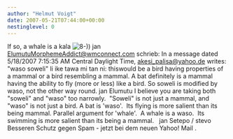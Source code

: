 ```yaml
---
author: "Helmut Voigt"
date: 2007-05-21T07:44:00+00:00
nestinglevel: 0
---
```

If so, a whale is a kala ![8-)](images/smilies/icon_cool.gif "Cool")) jan [ElumutuMorphemeAddict@wmconnect.com](mailto://ElumutuMorphemeAddict@wmconnect.com) schrieb: In a message dated 5/18/2007 7:15:35 AM Central Daylight Time, [akesi_palisa@yahoo.de](mailto://akesi_palisa@yahoo.de) writes:
 "waso soweli" li ike tawa mi tan ni: thiswould be a bird having properties of a mammal or a bird resembling a mammal. A bat definitely is a mammal having the ability to fly (more or less) like a bird. So soweli is modified by waso, not the other way round. jan Elumutu I believe you are taking both "soweli" and "waso" too narrowly.  "Soweli" is not just a mammal, and "waso" is not just a bird. A bat is 'waso'.  Its flying is more salient than its being mammal. Parallel argument for 'whale'.  A whale is a waso.  Its swimming is more salient than its being a mammal.   jan Setepo / stevo Besseren Schutz gegen Spam - jetzt bei dem neuen Yahoo! Mail .